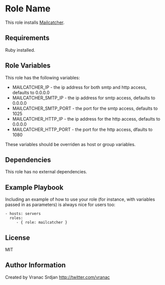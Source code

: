 Role Name
=========

This role installs [Mailcatcher](http://www.mailcatcher.me).

Requirements
------------

Ruby installed.

Role Variables
--------------

This role has the following variables:
- MAILCATCHER_IP - the ip address for both smtp and http access, defaults to 0.0.0.0
- MAILCATCHER_SMTP_IP - the ip address for smtp access, defaults to 0.0.0.0
- MAILCATCHER_SMTP_PORT - the port for the smtp access, defaults to 1025
- MAILCATCHER_HTTP_IP - the ip address for the http access, defaults to 0.0.0.0
- MAILCATCHER_HTTP_PORT - the port for the http access, dfaults to 1080

These variables should be overriden as host or group variables.

Dependencies
------------

This role has no external dependencies.

Example Playbook
----------------

Including an example of how to use your role (for instance, with variables passed in as parameters) is always nice for users too:

    - hosts: servers
      roles:
         - { role: mailcatcher }

License
-------

MIT

Author Information
------------------

Created by Vranac Srdjan http://twitter.com/vranac
